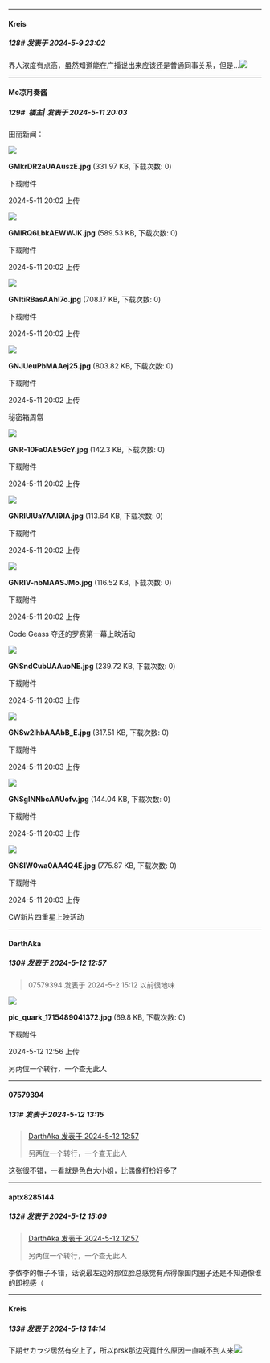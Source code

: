 ﻿
*****

####  Kreis  
##### 128#       发表于 2024-5-9 23:02

界人浓度有点高，虽然知道能在广播说出来应该还是普通同事关系，但是...<img src="https://static.saraba1st.com/image/smiley/face2017/152.png" referrerpolicy="no-referrer">


*****

####  Mc凉月奏酱  
##### 129#         楼主| 发表于 2024-5-11 20:03

田丽新闻：

<img src="https://img.saraba1st.com/forum/202405/11/200210eatghagmha4n442m.jpg" referrerpolicy="no-referrer">

<strong>GMkrDR2aUAAuszE.jpg</strong> (331.97 KB, 下载次数: 0)

下载附件

2024-5-11 20:02 上传

<img src="https://img.saraba1st.com/forum/202405/11/200210yve7mhtm3np3e0zp.jpg" referrerpolicy="no-referrer">

<strong>GMlRQ6LbkAEWWJK.jpg</strong> (589.53 KB, 下载次数: 0)

下载附件

2024-5-11 20:02 上传

<img src="https://img.saraba1st.com/forum/202405/11/200211ynkbrcknrnhco219.jpg" referrerpolicy="no-referrer">

<strong>GNItiRBasAAhI7o.jpg</strong> (708.17 KB, 下载次数: 0)

下载附件

2024-5-11 20:02 上传

<img src="https://img.saraba1st.com/forum/202405/11/200211bzdxgxk1z1t81u9u.jpg" referrerpolicy="no-referrer">

<strong>GNJUeuPbMAAej25.jpg</strong> (803.82 KB, 下载次数: 0)

下载附件

2024-5-11 20:02 上传

秘密箱周常

<img src="https://img.saraba1st.com/forum/202405/11/200255eeya505w9900yy1y.jpg" referrerpolicy="no-referrer">

<strong>GNR-10Fa0AE5GcY.jpg</strong> (142.3 KB, 下载次数: 0)

下载附件

2024-5-11 20:02 上传

<img src="https://img.saraba1st.com/forum/202405/11/200255ufnmnhw91c8drnnh.jpg" referrerpolicy="no-referrer">

<strong>GNRIUlUaYAAI9lA.jpg</strong> (113.64 KB, 下载次数: 0)

下载附件

2024-5-11 20:02 上传

<img src="https://img.saraba1st.com/forum/202405/11/200255d5z3ad2tfiztpg4z.jpg" referrerpolicy="no-referrer">

<strong>GNRIV-nbMAASJMo.jpg</strong> (116.52 KB, 下载次数: 0)

下载附件

2024-5-11 20:02 上传

Code Geass 夺还的罗赛第一幕上映活动

<img src="https://img.saraba1st.com/forum/202405/11/200322tj7ubppbcr4zzjub.jpg" referrerpolicy="no-referrer">

<strong>GNSndCubUAAuoNE.jpg</strong> (239.72 KB, 下载次数: 0)

下载附件

2024-5-11 20:03 上传

<img src="https://img.saraba1st.com/forum/202405/11/200323h17k14c17cn76nlm.jpg" referrerpolicy="no-referrer">

<strong>GNSw2lhbAAAbB_E.jpg</strong> (317.51 KB, 下载次数: 0)

下载附件

2024-5-11 20:03 上传

<img src="https://img.saraba1st.com/forum/202405/11/200322q22426rcrud222uu.jpg" referrerpolicy="no-referrer">

<strong>GNSglNNbcAAUofv.jpg</strong> (144.04 KB, 下载次数: 0)

下载附件

2024-5-11 20:03 上传

<img src="https://img.saraba1st.com/forum/202405/11/200322cnne25xe1zuu2n2e.jpg" referrerpolicy="no-referrer">

<strong>GNSIW0wa0AA4Q4E.jpg</strong> (775.87 KB, 下载次数: 0)

下载附件

2024-5-11 20:03 上传

CW新片四重星上映活动


*****

####  DarthAka  
##### 130#       发表于 2024-5-12 12:57

<blockquote>07579394 发表于 2024-5-2 15:12
以前很地味</blockquote>

<img src="https://img.saraba1st.com/forum/202405/12/125621xjai3kl3hizsi1x2.jpg" referrerpolicy="no-referrer">

<strong>pic_quark_1715489041372.jpg</strong> (69.8 KB, 下载次数: 0)

下载附件

2024-5-12 12:56 上传

另两位一个转行，一个查无此人


*****

####  07579394  
##### 131#       发表于 2024-5-12 13:15

<blockquote><a href="httphttps://bbs.saraba1st.com/2b/forum.php?mod=redirect&amp;goto=findpost&amp;pid=64894486&amp;ptid=2168293" target="_blank">DarthAka 发表于 2024-5-12 12:57</a>

另两位一个转行，一个查无此人</blockquote>
这张很不错，一看就是色白大小姐，比偶像打扮好多了


*****

####  aptx8285144  
##### 132#       发表于 2024-5-12 15:09

<blockquote><a href="httphttps://bbs.saraba1st.com/2b/forum.php?mod=redirect&amp;goto=findpost&amp;pid=64894486&amp;ptid=2168293" target="_blank">DarthAka 发表于 2024-5-12 12:57</a>

另两位一个转行，一个查无此人</blockquote>
李依李的帽子不错，话说最左边的那位脸总感觉有点得像国内圈子还是不知道像谁的即视感（


*****

####  Kreis  
##### 133#       发表于 2024-5-13 14:14

下期セカラジ居然有空上了，所以prsk那边究竟什么原因一直喊不到人来<img src="https://static.saraba1st.com/image/smiley/face2017/067.png" referrerpolicy="no-referrer">

